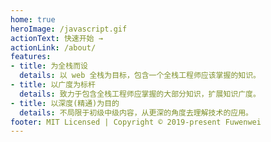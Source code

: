 ```yaml
---
home: true
heroImage: /javascript.gif
actionText: 快速开始 →
actionLink: /about/
features:
- title: 为全栈而设
  details: 以 web 全栈为目标，包含一个全栈工程师应该掌握的知识。
- title: 以广度为标杆
  details: 致力于包含全栈工程师应掌握的大部分知识，扩展知识广度。
- title: 以深度(精通)为目的
  details: 不局限于初级中级内容，从更深的角度去理解技术的应用。
footer: MIT Licensed | Copyright © 2019-present Fuwenwei
---
```

